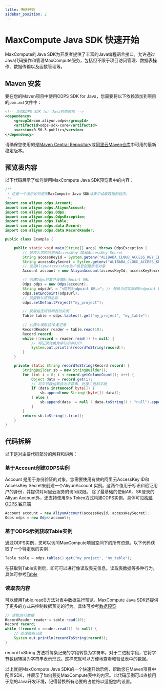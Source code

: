 ```yaml
---
title: 快速开始
sidebar_position: 2
---
```


# MaxCompute Java SDK 快速开始

MaxCompute的Java SDK为开发者提供了丰富的Java编程语言接口，允许通过Java代码操作和管理MaxCompute服务，包括但不限于项目访问管理、数据表操作、数据传输以及函数管理等。

## Maven 安装

要在您的Maven项目中使用ODPS SDK for Java，您需要将以下依赖添加到项目的`pom.xml`文件中：

```xml
<!-- 添加ODPS SDK for Java的依赖项 -->
<dependency>
    <groupId>com.aliyun.odps</groupId>
    <artifactId>odps-sdk-core</artifactId>
    <version>0.50.3-public</version>
</dependency>
```
请确保您使用的是[Maven Central Repository](https://mvnrepository.com/artifact/com.aliyun.odps/odps-sdk-core)或[阿里云Maven仓库](https://developer.aliyun.com/mvn/)中可用的最新稳定版本。


## 预览表内容

以下代码展示了如何使用MaxCompute Java SDK预览表中的内容：

```java
/**
 * 这是一个演示如何使用MaxCompute Java SDK从表中读取数据的程序。
 */
import com.aliyun.odps.Account;
import com.aliyun.odps.AliyunAccount;
import com.aliyun.odps.Odps;
import com.aliyun.odps.OdpsException;
import com.aliyun.odps.Table;
import com.aliyun.odps.data.Record;
import com.aliyun.odps.data.RecordReader;

public class Example {

    public static void main(String[] args) throws OdpsException {
        // 替换为您的阿里云AccessKey ID和AccessKey Secret
        String accessKeyId = System.getenv("ALIBABA_CLOUD_ACCESS_KEY_ID");
        String accessKeySecret = System.getenv("ALIBABA_CLOUD_ACCESS_KEY_SECRET");
        // 使用AliyunAccessKey账户信息创建账号对象
        Account account = new AliyunAccount(accessKeyId, accessKeySecret);

        // 创建Odps对象并设置Endpoint URL
        Odps odps = new Odps(account);
        String odpsUrl = "<您的Endpoint URL>"; // 替换为您实际的Endpoint URL
        odps.setEndpoint(odpsUrl);
        // 设置默认项目名称
        odps.setDefaultProject("my_project");

        // 获取指定项目和表的实例
        Table table = odps.tables().get("my_project", "my_table");
        
        // 从表中读取前10条记录
        RecordReader reader = table.read(10);
        Record record;
        while ((record = reader.read()) != null) {
            // 将记录转换为字符串并打印
            System.out.println(recordToString(record));
        }
    }

    private static String recordToString(Record record) {
        StringBuilder sb = new StringBuilder();
        for (int i = 0; i < record.getColumnCount(); i++) {
            Object data = record.get(i);
            // 将字节数组转换为字符串，处理二进制字段
            if (data instanceof byte[]) {
                sb.append(new String((byte[]) data));
            } else {
                sb.append(data != null ? data.toString() : "null").append("\t");
            }
        }
        return sb.toString().trim();
    }
}


```

## 代码拆解
以下是对主要代码部分的解释和讲解：

### 基于Account创建ODPS实例
Account 是用于身份验证的对象，您需要使用有效的阿里云AccessKey ID和AccessKey Secret来创建一个AliyunAccount 实例。这两个值用于标识和验证用户的身份，并提供对阿里云服务的访问权限。
除了最基础的使用AK、SK登录的Aliyun Account外，还支持使用Sts Token方式构建ODPS实例，具体可见[构建 ODPS 客户端](core-concept/init-odps-client.md)
```java
Account account = new AliyunAccount(accessKeyId, accessKeySecret);
Odps odps = new Odps(account);
```
### 基于ODPS示例获取Table实例
通过ODPS实例，您可以访问MaxCompute项目空间下的所有资源。以下代码获取了一个特定表的实例：
```java
Table table = odps.tables().get("my_project", "my_table");
```
在获取到Table实例后，即可可以进行像读取表元信息，读取表数据等多种行为。具体可参考[Table](api-reference/Table.md)

### 读取表内容
可以使用Table.read()方法对表中数据进行预览，MaxCompute Java SDK还提供了更多的方式来控制数据预览的行为。具体可参考[数据预览](core-concept/table-read.md)
```java
// 读取10行数据
RecordReader reader = table.read(10);
Record record;
while ((record = reader.read()) != null) {
    // 处理每条记录
    System.out.println(recordToString(record));
}
```
recordToString 方法将每条记录的字段转换为字符串，对于二进制字段，它将字节数组转换为字符串表示形式。这样您就可以方便地查看和验证表中的数据。

以上就是MaxCompute Java SDK的一个快速开始示例，帮助您在Maven项目中配置SDK，并展示了如何预览MaxCompute表中的内容。此代码示例可以直接用于您的Java开发环境，记得替换所有必要的占位符以适配您的设置。